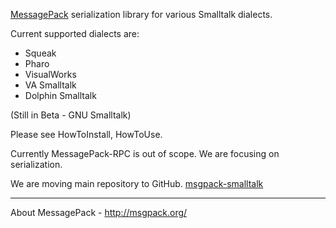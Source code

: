 [MessagePack](http://msgpack.org/) serialization library for various Smalltalk dialects.

Current supported dialects are:
  * Squeak
  * Pharo
  * VisualWorks
  * VA Smalltalk
  * Dolphin Smalltalk

(Still in Beta - GNU Smalltalk)

Please see HowToInstall, HowToUse.

Currently MessagePack-RPC is out of scope. We are focusing on serialization.

We are moving main repository to GitHub.
[msgpack-smalltalk](https://github.com/msgpack/msgpack-smalltalk)


---


About MessagePack - http://msgpack.org/